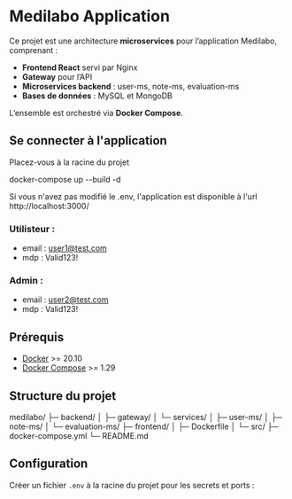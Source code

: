 # Medilabo Application

Ce projet est une architecture **microservices** pour l’application Medilabo, comprenant :  

- **Frontend React** servi par Nginx  
- **Gateway** pour l’API  
- **Microservices backend** : user-ms, note-ms, evaluation-ms  
- **Bases de données** : MySQL et MongoDB  

L’ensemble est orchestré via **Docker Compose**.


## Se connecter à l'application
Placez-vous à la racine du projet

docker-compose up --build -d

Si vous n'avez pas modifié le .env, l'application est disponible à l'url http://localhost:3000/

### Utilisteur :
- email : user1@test.com
- mdp : Valid123!

### Admin :
- email : user2@test.com
- mdp : Valid123!


## Prérequis

- [Docker](https://docs.docker.com/get-docker/) >= 20.10  
- [Docker Compose](https://docs.docker.com/compose/install/) >= 1.29  


## Structure du projet
medilabo/
├─ backend/
│ ├─ gateway/
│ └─ services/
│   ├─ user-ms/
│   ├─ note-ms/
│   └─ evaluation-ms/
├─ frontend/
│ ├─ Dockerfile
│ └─ src/
├─ docker-compose.yml
└─ README.md


## Configuration

Créer un fichier `.env` à la racine du projet pour les secrets et ports :

